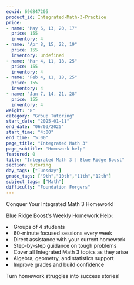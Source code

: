 ```yaml
---
ecwid: 696847205
product_id: Integrated-Math-3-Practice
price:
- name: "May 6, 13, 20, 17"
  price: 155
  inventory: 4
- name: "Apr 8, 15, 22, 19"
  price: 155
  inventory: undefined
- name: "Mar 4, 11, 18, 25"
  price: 155
  inventory: 4
- name: "Feb 4, 11, 18, 25"
  price: 155
  inventory: 4
- name: "Jan 7, 14, 21, 28"
  price: 155
  inventory: 4
weight: "8"
category: "Group Tutoring"
start_date: "2025-01-11"
end_date: "06/03/2025"
start_time: "4:00"
end_time: "5:00"
page_title: "Integrated Math 3"
page_subtitle: "Homework help"
featured: 0
title: "Integrated Math 3 | Blue Ridge Boost"
section: tutoring
day_tags: ["Tuesday"]
grade_tags: ["9th","10th","11th","12th"]
subject_tags: ["Math"]
difficulty: "Foundation Forgers"
---
```

<p>Conquer Your Integrated Math 3 Homework!</p><p>Blue Ridge Boost's Weekly Homework Help:</p><li>Groups of 4 students</li><li>60-minute focused sessions every week</li><li>Direct assistance with your current homework</li><li>Step-by-step guidance on tough problems</li><li>Cover all Integrated Math 3 topics as they arise</li><li>Algebra, geometry, and statistics support</li><li>Improve grades and build confidence</li><p>Turn homework struggles into success stories!</p>
